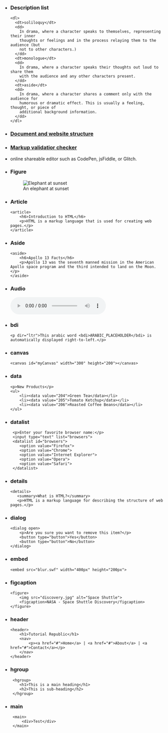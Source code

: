- ### Description list
      <dl>
        <dt>soliloquy</dt>
        <dd>
          In drama, where a character speaks to themselves, representing their inner
          thoughts or feelings and in the process relaying them to the audience (but
          not to other characters.)
        </dd>
        <dt>monologue</dt>
        <dd>
          In drama, where a character speaks their thoughts out loud to share them
          with the audience and any other characters present.
        </dd>
        <dt>aside</dt>
        <dd>
          In drama, where a character shares a comment only with the audience for
          humorous or dramatic effect. This is usually a feeling, thought, or piece of
          additional background information.
        </dd>
      </dl>

- ### [Document and website structure](https://developer.mozilla.org/en-US/docs/Learn/HTML/Introduction_to_HTML/Document_and_website_structure)

- ### [Markup validatior checker](https://validator.w3.org/)
- online shareable editor such as CodePen, jsFiddle, or Glitch.

- ### Figure
    <figure>
        <img src="/media/cc0-images/elephant-660-480.jpg"
             alt="Elephant at sunset">
        <figcaption>An elephant at sunset</figcaption>
    </figure>

- ### Article
      <article>
          <h6>Introduction to HTML</h6>
          <p>HTML is a markup language that is used for creating web pages.</p>
      </article>

- ### Aside 
      <aside>
          <h6>Apollo 13 Facts</h6>
          <p>Apollo 13 was the seventh manned mission in the American Apollo space program and the third intended to land on the Moon.</p>
      </aside>

- ### Audio
  <audio controls="controls" src="birds.mp3">
      Your browser does not support the HTML5 Audio element.
  </audio>
  
- ### bdi
      <p dir="ltr">This arabic word <bdi>ARABIC_PLACEHOLDER</bdi> is automatically displayed right-to-left.</p>
      
- ### canvas
      <canvas id="myCanvas" width="300" height="200"></canvas>
      
- ### data
      <p>New Products</p>
      <ul>
          <li><data value="204">Green Tea</data></li>
          <li><data value="205">Tomato Ketchup</data></li>
          <li><data value="206">Roasted Coffee Beans</data></li>
      </ul>
      
- ### datalist
       <p>Enter your favorite browser name:</p>
       <input type="text" list="browsers">
       <datalist id="browsers">
          <option value="Firefox">
          <option value="Chrome">    
          <option value="Internet Explorer">
          <option value="Opera">
          <option value="Safari">
       </datalist>
 - ### details
       <details>
          <summary>What is HTML?</summary>
          <p>HTML is a markup language for describing the structure of web pages.</p>
      </details>
- ### dialog 
      <dialog open>
          <p>Are you sure you want to remove this item?</p>
          <button type="button">Yes</button>
          <button type="button">No</button>
      </dialog>
      
- ### embed
      <embed src="blur.swf" width="400px" height="200px">
      
- ### figcaption
      <figure>
          <img src="discovery.jpg" alt="Space Shuttle">
          <figcaption>NASA - Space Shuttle Discovery</figcaption>
      </figure>
- ### header
      <header>
          <h1>Tutorial Republic</h1>
          <nav>
              <p><a href="#">Home</a> | <a href="#">About</a> | <a href="#">Contact</a></p>
          </nav>
      </header>
- ### hgroup
       <hgroup>
          <h1>This is a main heading</h1>
          <h2>This is sub-heading</h2>
       </hgroup>
       
 - ### main
        <main>
            <div>Test</div>
        </main>
